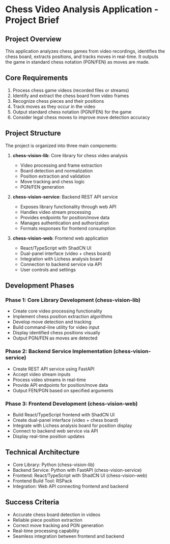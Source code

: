 # Chess Video Analysis Application - Project Brief

## Project Overview
This application analyzes chess games from video recordings, identifies the chess board, extracts positions, and tracks moves in real-time. It outputs the game in standard chess notation (PGN/FEN) as moves are made.

## Core Requirements
1. Process chess game videos (recorded files or streams)
2. Identify and extract the chess board from video frames
3. Recognize chess pieces and their positions
4. Track moves as they occur in the video
5. Output standard chess notation (PGN/FEN) for the game
6. Consider legal chess moves to improve move detection accuracy

## Project Structure
The project is organized into three main components:

1. **chess-vision-lib**: Core library for chess video analysis
   - Video processing and frame extraction
   - Board detection and normalization
   - Position extraction and validation
   - Move tracking and chess logic
   - PGN/FEN generation

2. **chess-vision-service**: Backend REST API service
   - Exposes library functionality through web API
   - Handles video stream processing
   - Provides endpoints for position/move data
   - Manages authentication and authorization
   - Formats responses for frontend consumption

3. **chess-vision-web**: Frontend web application
   - React/TypeScript with ShadCN UI
   - Dual-panel interface (video + chess board)
   - Integration with Lichess analysis board
   - Connection to backend service via API
   - User controls and settings

## Development Phases

### Phase 1: Core Library Development (chess-vision-lib)
- Create core video processing functionality
- Implement chess position extraction algorithms
- Develop move detection and tracking
- Build command-line utility for video input
- Display identified chess positions visually
- Output PGN/FEN as moves are detected

### Phase 2: Backend Service Implementation (chess-vision-service)
- Create REST API service using FastAPI
- Accept video stream inputs
- Process video streams in real-time
- Provide API endpoints for position/move data
- Output FEN/PGN based on specified arguments

### Phase 3: Frontend Development (chess-vision-web)
- Build React/TypeScript frontend with ShadCN UI
- Create dual-panel interface (video + chess board)
- Integrate with Lichess analysis board for position display
- Connect to backend web service via API
- Display real-time position updates

## Technical Architecture
- Core Library: Python (chess-vision-lib)
- Backend Service: Python with FastAPI (chess-vision-service)
- Frontend: React/TypeScript with ShadCN UI (chess-vision-web)
- Frontend Build Tool: RSPack
- Integration: Web API connecting frontend and backend

## Success Criteria
- Accurate chess board detection in videos
- Reliable piece position extraction
- Correct move tracking and PGN generation
- Real-time processing capability
- Seamless integration between frontend and backend
